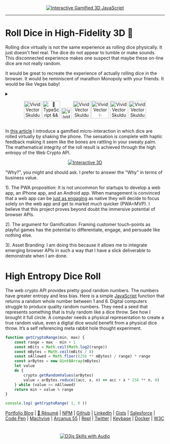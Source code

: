<p align="center">
  <a target="_blank" href="https://thescottkrause.com/emerging_tech/gameification-threejs-webcrypto-accelerator-blender-gltf/">
  <img src="https://neodigm.github.io/Roll-Dice-in-High-Fidelity-3D/assets/gameification-threejs-webcrypto-accelerator-blender-gltf_tn.webp" title="Interactive Gamified 3D JavaScript">
  </a>
</p>

---
# Roll Dice in High-Fidelity 3D 🎲

Rolling dice virtually is not the same experience as rolling dice physically. It just doesn't feel real. The dice do not appear to tumble or make sounds. This disconnected experience makes one suspect that maybe these on-line dice are not really random.

It would be great to recreate the experience of actually rolling dice in the browser. It would be reminiscent of marathon Monopoly with your friends. It would be like Vegas baby!

<details>
<summary>
<p align="center">
<img src="https://neodigm.github.io/vivid_vector_alphabet/wasm/vv3.svg" width="55" alt="Vivid Vector Skulduggery">
<img src="https://neodigm.github.io/vivid_vector_alphabet/wasm/vvd.svg" width="55" alt="🚀TypeScript && Go">
<img src="https://neodigm.github.io/vivid_vector_alphabet/wasm/vvspace.svg" width="33" alt="Vivid Vector Skulduggery">
<img src="https://neodigm.github.io/vivid_vector_alphabet/wasm/vvd.svg" width="55" alt="Vivid Vector Skulduggery">
<img src="https://neodigm.github.io/vivid_vector_alphabet/wasm/vvi.svg" width="55" alt="Vivid Vector ✨ Cypress && JavaScript && TypeScript && Go 🪐">
<img src="https://neodigm.github.io/vivid_vector_alphabet/wasm/vvc.svg" width="55" alt="Vivid Vector Skulduggery">
<img src="https://neodigm.github.io/vivid_vector_alphabet/wasm/vve.svg" width="55" alt="Vivid Vector Skulduggery">
</p>
</summary>
 <p align="center">
<img src="https://neodigm.github.io/vivid_vector_alphabet/wasm/vvt.svg" width="55" alt="🏖️ Inspired Problem Solver 🚀 Visual Storyteller">
<img src="https://neodigm.github.io/vivid_vector_alphabet/wasm/vvh.svg" width="55" alt="Vivid Vector Skulduggery">
<img src="https://neodigm.github.io/vivid_vector_alphabet/wasm/vvr.svg" width="55" alt="Vivid Vector Skulduggery">
<img src="https://neodigm.github.io/vivid_vector_alphabet/wasm/vve.svg" width="55" alt="Vivid Vector Skulduggery">
<img src="https://neodigm.github.io/vivid_vector_alphabet/wasm/vve.svg" width="55" alt="🏖️ Inspired Problem Solver 🚀 Visual Storyteller">
<img src="https://neodigm.github.io/vivid_vector_alphabet/wasm/vvperiod.svg" width="22" alt="Vivid Vector Skulduggery">
<img src="https://neodigm.github.io/vivid_vector_alphabet/wasm/vvj.svg" width="55" alt="Vivid Vector Skulduggery">
<img src="https://neodigm.github.io/vivid_vector_alphabet/wasm/vvs.svg" width="55" alt="Vivid Vector Skulduggery">
<br>
<img src="https://neodigm.github.io/vivid_vector_alphabet/wasm/vva.svg" width="22" alt="3d dice">
<img src="https://neodigm.github.io/vivid_vector_alphabet/wasm/vvc.svg" width="22" alt="3d dice">
<img src="https://neodigm.github.io/vivid_vector_alphabet/wasm/vvc.svg" width="22" alt="3d dice">
<img src="https://neodigm.github.io/vivid_vector_alphabet/wasm/vve.svg" width="22" alt="3d dice">
<img src="https://neodigm.github.io/vivid_vector_alphabet/wasm/vvl.svg" width="22" alt="3d dice">
<img src="https://neodigm.github.io/vivid_vector_alphabet/wasm/vve.svg" width="22" alt="3d dice">
<img src="https://neodigm.github.io/vivid_vector_alphabet/wasm/vvr.svg" width="22" alt="3d dice">
<img src="https://neodigm.github.io/vivid_vector_alphabet/wasm/vvo.svg" width="22" alt="3d dice">
<img src="https://neodigm.github.io/vivid_vector_alphabet/wasm/vvm.svg" width="22" alt="3d dice">
<img src="https://neodigm.github.io/vivid_vector_alphabet/wasm/vve.svg" width="22" alt="3d dice">
<img src="https://neodigm.github.io/vivid_vector_alphabet/wasm/vvt.svg" width="22" alt="3d dice">
<img src="https://neodigm.github.io/vivid_vector_alphabet/wasm/vve.svg" width="22" alt="3d dice">
<img src="https://neodigm.github.io/vivid_vector_alphabet/wasm/vvr.svg" width="22" alt="3d dice">
<br>
<img src="https://neodigm.github.io/vivid_vector_alphabet/wasm/vvw.svg" width="33" alt="3d dice">
<img src="https://neodigm.github.io/vivid_vector_alphabet/wasm/vve.svg" width="33" alt="3d dice">
<img src="https://neodigm.github.io/vivid_vector_alphabet/wasm/vvb.svg" width="33" alt="3d dice">
<img src="https://neodigm.github.io/vivid_vector_alphabet/wasm/vvspace.svg" width="33" alt="3d dice">
<img src="https://neodigm.github.io/vivid_vector_alphabet/wasm/vvc.svg" width="33" alt="3d dice">
<img src="https://neodigm.github.io/vivid_vector_alphabet/wasm/vvr.svg" width="33" alt="3d dice">
<img src="https://neodigm.github.io/vivid_vector_alphabet/wasm/vvy.svg" width="33" alt="3d dice">
<img src="https://neodigm.github.io/vivid_vector_alphabet/wasm/vvp.svg" width="33" alt="3d dice">
<img src="https://neodigm.github.io/vivid_vector_alphabet/wasm/vvt.svg" width="33" alt="3d dice">
<img src="https://neodigm.github.io/vivid_vector_alphabet/wasm/vvo.svg" width="33" alt="3d dice">
<img src="https://neodigm.github.io/vivid_vector_alphabet/wasm/vvspace.svg" width="33" alt="3d dice">
<img src="https://neodigm.github.io/vivid_vector_alphabet/wasm/vva.svg" width="33" alt="3d dice">
<img src="https://neodigm.github.io/vivid_vector_alphabet/wasm/vvp.svg" width="33" alt="3d dice">
<img src="https://neodigm.github.io/vivid_vector_alphabet/wasm/vvi.svg" width="33" alt="3d dice">
</p>
</details>

In [this article](https://thescottkrause.com/emerging_tech/gameification-threejs-webcrypto-accelerator-blender-gltf/) I introduce a gamified micro-interaction in which dice are rolled virtually by shaking the phone. The sensation is complete with haptic feedback making it seem like the bones are rattling in your sweaty palm. The mathematical integrity of the roll result is achieved through the high entropy of the Web Crypto API.

<p align="center">
  <a target="_blank" href="https://thescottkrause.com/tags/javascript/">
  <img src="https://neodigm.github.io/Roll-Dice-in-High-Fidelity-3D/assets/gameification-threejs-webcrypto-accelerator-blender-gltf_1.webp" title="Interactive 3D">
  </a>
</p>

"Why?", you might and should ask.
I prefer to answer the "Why" in terms of business value.

1). The PWA proposition: It is not uncommon for startups to develop a web app, an iPhone app, and an Android app. When management is convinced that a web app can be [just as engaging](https://developers.google.com/web/updates/capabilities) as native they will decide to focus solely on the web app and get to market much quicker (PWA=MVP). I believe that this project proves beyond doubt the immersive potential of browser APIs.

2). The argument for Gamification: Framing customer touch-points as playful games has the potential to differentiate, engage, and persuade like nothing else.

3). Asset Branding: I am doing this because it allows me to integrate emerging browser APIs in such a way that I have a slick deliverable to demonstrate when I am done.

# High Entropy Dice Roll

The web crypto API provides pretty good random numbers. The numbers have greater entropy and less bias. Here is a simple [JavaScript](https://www.thescottkrause.com/tags/javascript/) function that returns a random whole number between 1 and 6. Digital computers struggle to produce quality random numbers. They need a seed that represents something that is truly random like a dice throw. See how I brought it full circle. A computer needs a physical representation to create a true random value, even a digital dice would benefit from a physical dice throw. It’s a self referencing meta rabbit hole thought experiment.

```javascript
function getCryptoRange(min, max) {
    const range = max - min + 1
    const mBits = Math.ceil(Math.log2(range))
    const mBytes = Math.ceil(mBits / 8)
    const nAllowed = Math.floor((256 ** mBytes) / range) * range
    const arBytes = new Uint8Array(mBytes)
    let value
    do {
        crypto.getRandomValues(arBytes)
        value = arBytes.reduce((acc, x, n) => acc + x * 256 ** n, 0)
    } while (value >= nAllowed)
    return min + value % range
}

console.log( getCryptoRange( 1, 6 ))
```


[Portfolio Blog](https://www.theScottKrause.com) |
[🦄 Résumé](https://thescottkrause.com/Arcanus_Scott_C_Krause_2020.pdf) |
[NPM](https://www.npmjs.com/~neodigm) |
[Github](https://github.com/neodigm) |
[LinkedIn](https://www.linkedin.com/in/neodigm55/) |
[Gists](https://gist.github.com/neodigm?direction=asc&sort=created) |
[Salesforce](https://trailblazer.me/id/skrause) |
[Code Pen](https://codepen.io/neodigm24) |
[Machvive](https://machvive.com/) |
[Arcanus 55](https://www.arcanus55.com/) |
[Repl](https://repl.it/@neodigm) |
[Twitter](https://twitter.com/neodigm24) |
[Keybase](https://keybase.io/neodigm) |
[Docker](https://hub.docker.com/u/neodigm) |
[W3C](https://www.w3.org/users/123844)
#

<p align="center">
  <a target="_blank" href="https://thescottkrause.com/d3_datavis_skills.html">
  <img src="https://repository-images.githubusercontent.com/178555357/2b6ad880-7aa0-11ea-8dde-63e70187e3e9" title="D3js Skills with Audio">
  </a>
</p>
